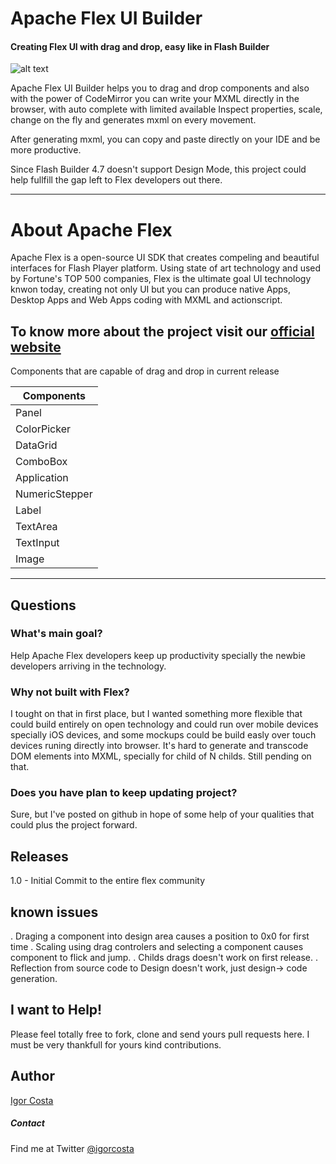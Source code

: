 # Apache Flex UI Builder

#### Creating Flex UI with drag and drop, easy like in Flash Builder

![alt text](https://github.com/igorcosta/ApacheFlexUIBuilder/temp/frist-shot.png "Screenshot")


 Apache Flex UI Builder helps you to drag and drop components and also with the power of CodeMirror you
 can write your MXML directly in the browser, with auto complete with limited available
 Inspect properties, scale, change on the fly and generates mxml on every movement.

 After generating mxml, you can copy and paste directly on your IDE and be more productive.

 Since Flash Builder 4.7 doesn't support Design Mode, this project could help fullfill the gap left
 to Flex developers out there.

---
# About Apache Flex

 Apache Flex is a open-source UI SDK that creates compeling and beautiful interfaces for Flash Player platform.
 Using state of art technology and used by Fortune's TOP 500 companies, Flex is the ultimate goal UI technology 
 knwon today, creating not only UI but you can produce native Apps, Desktop Apps and Web Apps coding with MXML and 
 actionscript.

 To know more about the project visit our [official website](http://flex.apache.org)
---
Components that are capable of drag and drop in current release

| Components    |
|---------------|
| Panel         |
| ColorPicker   |
| DataGrid      |
| ComboBox      |
| Application   |
| NumericStepper|
| Label         |
| TextArea      |
| TextInput     |
| Image         |

---
## Questions

### What's main goal?
  Help Apache Flex developers keep up productivity specially the newbie developers arriving in the technology.

### Why not built with Flex?
  I tought on that in first place, but I wanted something more flexible that could build entirely on open technology
  and could run over mobile devices specially iOS devices, and some mockups could be build easly over touch devices
  runing directly into browser. 
  It's hard to generate and transcode DOM elements into MXML, specially for child of N childs. Still pending on that.

### Does you have plan to keep updating project?
  Sure, but I've posted on github in hope of some help of your qualities that could plus the project forward.

## Releases

1.0 - Initial Commit to the entire flex community

## known issues

. Draging a component into design area causes a position to 0x0 for first time
. Scaling using drag controlers and selecting a component causes component to flick and jump.
. Childs drags doesn't work on first release.
. Reflection from source code to Design doesn't work, just design-> code generation.


## I want to Help!

  Please feel totally free to fork, clone and send yours pull requests here. 
  I must be very thankfull for yours kind contributions.

## Author

[Igor Costa](http://www.igorcosta.com)
##### Contact

Find me at Twitter [@igorcosta](http://www.twitter.com/igorcosta)
